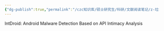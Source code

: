 ```yaml
---
{"dg-publish":true,"permalink":"/czc知识库/硕士研究生/科研/文献阅读笔记/z-垃圾&归档文章&其他东西/邹德清 吴月明系列/IntDroid：吴月明3/","dgPassFrontmatter":true,"created":"2024-06-18T17:45:27.148+08:00","updated":"2024-12-08T12:30:21.391+08:00"}
---
```



IntDroid: Android Malware Detection Based on API Intimacy Analysis



